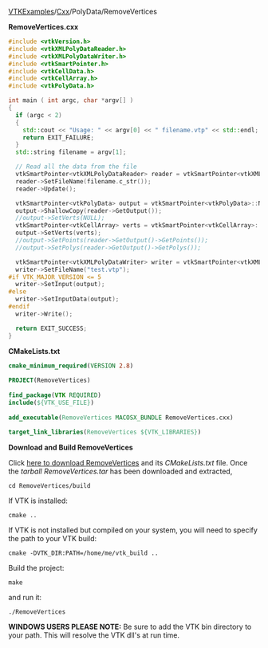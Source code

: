 [VTKExamples](/index/)/[Cxx](/Cxx)/PolyData/RemoveVertices

**RemoveVertices.cxx**
```c++
#include <vtkVersion.h>
#include <vtkXMLPolyDataReader.h>
#include <vtkXMLPolyDataWriter.h>
#include <vtkSmartPointer.h>
#include <vtkCellData.h>
#include <vtkCellArray.h>
#include <vtkPolyData.h>

int main ( int argc, char *argv[] )
{
  if (argc < 2)
  {
    std::cout << "Usage: " << argv[0] << " filename.vtp" << std::endl;
    return EXIT_FAILURE;
  }
  std::string filename = argv[1];

  // Read all the data from the file
  vtkSmartPointer<vtkXMLPolyDataReader> reader = vtkSmartPointer<vtkXMLPolyDataReader>::New();
  reader->SetFileName(filename.c_str());
  reader->Update();

  vtkSmartPointer<vtkPolyData> output = vtkSmartPointer<vtkPolyData>::New();
  output->ShallowCopy(reader->GetOutput());
  //output->SetVerts(NULL);
  vtkSmartPointer<vtkCellArray> verts = vtkSmartPointer<vtkCellArray>::New();
  output->SetVerts(verts);
  //output->SetPoints(reader->GetOutput()->GetPoints());
  //output->SetPolys(reader->GetOutput()->GetPolys());

  vtkSmartPointer<vtkXMLPolyDataWriter> writer = vtkSmartPointer<vtkXMLPolyDataWriter>::New();
  writer->SetFileName("test.vtp");
#if VTK_MAJOR_VERSION <= 5
  writer->SetInput(output);
#else
  writer->SetInputData(output);
#endif
  writer->Write();

  return EXIT_SUCCESS;
}
```
**CMakeLists.txt**
```cmake
cmake_minimum_required(VERSION 2.8)
 
PROJECT(RemoveVertices)
 
find_package(VTK REQUIRED)
include(${VTK_USE_FILE})
 
add_executable(RemoveVertices MACOSX_BUNDLE RemoveVertices.cxx)
 
target_link_libraries(RemoveVertices ${VTK_LIBRARIES})
```

**Download and Build RemoveVertices**

Click [here to download RemoveVertices](https://github.com/lorensen/VTKWikiExamplesTarballs/raw/master/RemoveVertices.tar) and its *CMakeLists.txt* file.
Once the *tarball RemoveVertices.tar* has been downloaded and extracted,
```
cd RemoveVertices/build 
```
If VTK is installed:
```
cmake ..
```
If VTK is not installed but compiled on your system, you will need to specify the path to your VTK build:
```
cmake -DVTK_DIR:PATH=/home/me/vtk_build ..
```
Build the project:
```
make
```
and run it:
```
./RemoveVertices
```
**WINDOWS USERS PLEASE NOTE:** Be sure to add the VTK bin directory to your path. This will resolve the VTK dll's at run time.

